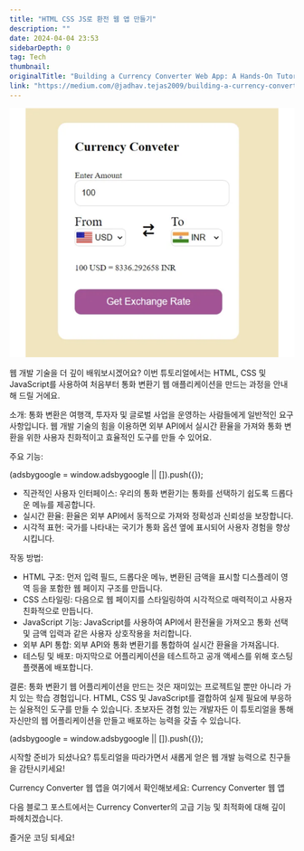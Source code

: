 ```yaml
---
title: "HTML CSS JS로 환전 웹 앱 만들기"
description: ""
date: 2024-04-04 23:53
sidebarDepth: 0
tag: Tech
thumbnail: 
originalTitle: "Building a Currency Converter Web App: A Hands-On Tutorial"
link: "https://medium.com/@jadhav.tejas2009/building-a-currency-converter-web-app-a-hands-on-tutorial-074ecb7e6de4"
---
```



![이미지](./img/BuildingaCurrencyConverterWebAppAHands-OnTutorial_0.png)

웹 개발 기술을 더 깊이 배워보시겠어요? 이번 튜토리얼에서는 HTML, CSS 및 JavaScript를 사용하여 처음부터 통화 변환기 웹 애플리케이션을 만드는 과정을 안내해 드릴 거에요.

소개: 통화 변환은 여행객, 투자자 및 글로벌 사업을 운영하는 사람들에게 일반적인 요구사항입니다. 웹 개발 기술의 힘을 이용하면 외부 API에서 실시간 환율을 가져와 통화 변환을 위한 사용자 친화적이고 효율적인 도구를 만들 수 있어요.

주요 기능:

<!-- ui-log 수평형 -->
<ins class="adsbygoogle"
  style="display:block"
  data-ad-client="ca-pub-4877378276818686"
  data-ad-slot="9743150776"
  data-ad-format="auto"
  data-full-width-responsive="true"></ins>
<component is="script">
(adsbygoogle = window.adsbygoogle || []).push({});
</component>

- 직관적인 사용자 인터페이스: 우리의 통화 변환기는 통화를 선택하기 쉽도록 드롭다운 메뉴를 제공합니다.
- 실시간 환율: 환율은 외부 API에서 동적으로 가져와 정확성과 신뢰성을 보장합니다.
- 시각적 표현: 국가를 나타내는 국기가 통화 옵션 옆에 표시되어 사용자 경험을 향상시킵니다.

작동 방법:

- HTML 구조: 먼저 입력 필드, 드롭다운 메뉴, 변환된 금액을 표시할 디스플레이 영역 등을 포함한 웹 페이지 구조를 만듭니다.
- CSS 스타일링: 다음으로 웹 페이지를 스타일링하여 시각적으로 매력적이고 사용자 친화적으로 만듭니다.
- JavaScript 기능: JavaScript를 사용하여 API에서 환전율을 가져오고 통화 선택 및 금액 입력과 같은 사용자 상호작용을 처리합니다.
- 외부 API 통합: 외부 API와 통화 변환기를 통합하여 실시간 환율을 가져옵니다.
- 테스팅 및 배포: 마지막으로 어플리케이션을 테스트하고 공개 액세스를 위해 호스팅 플랫폼에 배포합니다.

결론: 통화 변환기 웹 어플리케이션을 만드는 것은 재미있는 프로젝트일 뿐만 아니라 가치 있는 학습 경험입니다. HTML, CSS 및 JavaScript를 결합하여 실제 필요에 부응하는 실용적인 도구를 만들 수 있습니다. 초보자든 경험 있는 개발자든 이 튜토리얼을 통해 자신만의 웹 어플리케이션을 만들고 배포하는 능력을 갖출 수 있습니다.

<!-- ui-log 수평형 -->
<ins class="adsbygoogle"
  style="display:block"
  data-ad-client="ca-pub-4877378276818686"
  data-ad-slot="9743150776"
  data-ad-format="auto"
  data-full-width-responsive="true"></ins>
<component is="script">
(adsbygoogle = window.adsbygoogle || []).push({});
</component>

시작할 준비가 되셨나요? 튜토리얼을 따라가면서 새롭게 얻은 웹 개발 능력으로 친구들을 감탄시키세요!

Currency Converter 웹 앱을 여기에서 확인해보세요: Currency Converter 웹 앱

다음 블로그 포스트에서는 Currency Converter의 고급 기능 및 최적화에 대해 깊이 파헤치겠습니다.

즐거운 코딩 되세요!